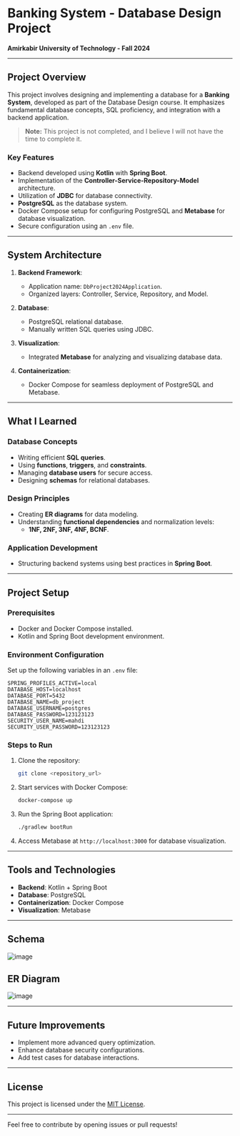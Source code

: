 # Banking System - Database Design Project

**Amirkabir University of Technology - Fall 2024**

---

## Project Overview

This project involves designing and implementing a database for a **Banking System**, developed as part of the Database Design course. It emphasizes fundamental database concepts, SQL proficiency, and integration with a backend application.

> **Note:** This project is not completed, and I believe I will not have the time to complete it.

### Key Features

- Backend developed using **Kotlin** with **Spring Boot**.
- Implementation of the **Controller-Service-Repository-Model** architecture.
- Utilization of **JDBC** for database connectivity.
- **PostgreSQL** as the database system.
- Docker Compose setup for configuring PostgreSQL and **Metabase** for database visualization.
- Secure configuration using an `.env` file.

---

## System Architecture

1. **Backend Framework**:

   - Application name: `DbProject2024Application`.
   - Organized layers: Controller, Service, Repository, and Model.

2. **Database**:

   - PostgreSQL relational database.
   - Manually written SQL queries using JDBC.

3. **Visualization**:

   - Integrated **Metabase** for analyzing and visualizing database data.

4. **Containerization**:

   - Docker Compose for seamless deployment of PostgreSQL and Metabase.

---

## What I Learned

### Database Concepts

- Writing efficient **SQL queries**.
- Using **functions**, **triggers**, and **constraints**.
- Managing **database users** for secure access.
- Designing **schemas** for relational databases.

### Design Principles

- Creating **ER diagrams** for data modeling.
- Understanding **functional dependencies** and normalization levels:
  - **1NF, 2NF, 3NF, 4NF, BCNF**.

### Application Development

- Structuring backend systems using best practices in **Spring Boot**.

---

## Project Setup

### Prerequisites

- Docker and Docker Compose installed.
- Kotlin and Spring Boot development environment.

### Environment Configuration

Set up the following variables in an `.env` file:

```env
SPRING_PROFILES_ACTIVE=local
DATABASE_HOST=localhost
DATABASE_PORT=5432
DATABASE_NAME=db_project
DATABASE_USERNAME=postgres
DATABASE_PASSWORD=123123123
SECURITY_USER_NAME=mahdi
SECURITY_USER_PASSWORD=123123123
```

### Steps to Run

1. Clone the repository:
   ```bash
   git clone <repository_url>
   ```
2. Start services with Docker Compose:
   ```bash
   docker-compose up
   ```
3. Run the Spring Boot application:
   ```bash
   ./gradlew bootRun
   ```
4. Access Metabase at `http://localhost:3000` for database visualization.

---

## Tools and Technologies

- **Backend**: Kotlin + Spring Boot
- **Database**: PostgreSQL
- **Containerization**: Docker Compose
- **Visualization**: Metabase

---

## Schema 

![image](https://github.com/user-attachments/assets/b96b0db4-aea5-4877-8427-eefd97a73348)


## ER Diagram

![image](https://github.com/user-attachments/assets/6c170caa-40b1-4ff6-92eb-79b0e6068005)

---

## Future Improvements

- Implement more advanced query optimization.
- Enhance database security configurations.
- Add test cases for database interactions.

---

## License

This project is licensed under the [MIT License](LICENSE).

---

Feel free to contribute by opening issues or pull requests!

